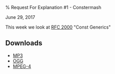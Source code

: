 % Request For Explanation #1 - Constermash

<div class="date">June 29, 2017</div>

This week we look at [RFC 2000](https://github.com/withoutboats/rfcs/blob/const-generics/text/0000-const-generics.md)
"Const Generics"

<audio>
    <source src="episode.mp3" type="audio/mp3">
    <source src="episode.ogg" type="audio/ogg">
    <source src="episode.m4a" type="audio/x-m4a">
</audio>


## Downloads

* [MP3](episode.mp3)
* [OGG](episode.ogg)
* [MPEG-4](episode.m4a)


